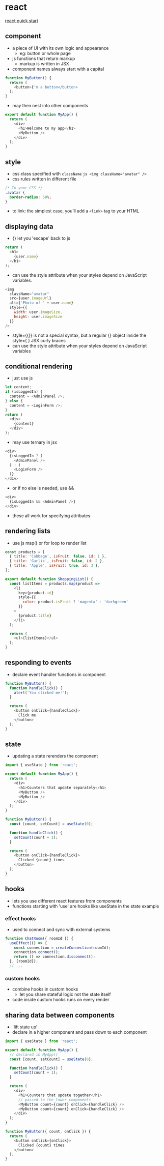 # react
[react quick start](https://react.dev/learn)

## component
- a piece of UI with its own logic and appearance
  - eg: button or whole page
- js functions that return markup
  - markup is written in JSX
- component names always start with a capital
```js
function MyButton() {
  return (
    <button>I'm a button</button>
  );
}
```
- may then nest into other components
```js
export default function MyApp() {
  return (
    <div>
      <h1>Welcome to my app</h1>
      <MyButton />
    </div>
  );
}
```

## style
- css class specified with ```className```
```js <img className="avatar" /> ```
- css rules written in different file
```css
/* In your CSS */
.avatar {
  border-radius: 50%;
}
```
- to link: the simplest case, you’ll add a ```<link>``` tag to your HTML

## displaying data
- {} let you 'escape' back to js
```js
return (
  <h1>
    {user.name}
  </h1>
);
```
- can use the style attribute when your styles depend on JavaScript variables.
```js
<img
  className="avatar"
  src={user.imageUrl}
  alt={'Photo of ' + user.name}
  style={{
    width: user.imageSize,
    height: user.imageSize
  }}
/>
```
- style={{}} is not a special syntax, but a regular {} object inside the style={ } JSX curly braces
- can use the style attribute when your styles depend on JavaScript variables

## conditional rendering
- just use js
```js
let content;
if (isLoggedIn) {
  content = <AdminPanel />;
} else {
  content = <LoginForm />;
}
return (
  <div>
    {content}
  </div>
);
```
- may use ternary in jsx
```js
<div>
  {isLoggedIn ? (
    <AdminPanel />
  ) : (
    <LoginForm />
  )}
</div>
```
- or if no else is needed, use &&
```js
<div>
  {isLoggedIn && <AdminPanel />}
</div>
```
- these all work for specifying attributes

## rendering lists
- use js map() or for loop to render list
```js
const products = [
  { title: 'Cabbage', isFruit: false, id: 1 },
  { title: 'Garlic', isFruit: false, id: 2 },
  { title: 'Apple', isFruit: true, id: 3 },
];

export default function ShoppingList() {
  const listItems = products.map(product =>
    <li
      key={product.id}
      style={{
        color: product.isFruit ? 'magenta' : 'darkgreen'
      }}
    >
      {product.title}
    </li>
  );

  return (
    <ul>{listItems}</ul>
  );
}
```

## responding to events
- declare event handler functions in component
```js
function MyButton() {
  function handleClick() {
    alert('You clicked me!');
  }

  return (
    <button onClick={handleClick}>
      Click me
    </button>
  );
}
```

## state
- updating a state rerenders the component
```js
import { useState } from 'react';

export default function MyApp() {
  return (
    <div>
      <h1>Counters that update separately</h1>
      <MyButton />
      <MyButton />
    </div>
  );
}

function MyButton() {
  const [count, setCount] = useState(0);

  function handleClick() {
    setCount(count + 1);
  }

  return (
    <button onClick={handleClick}>
      Clicked {count} times
    </button>
  );
}
```

## hooks
- lets you use different react features from components
- functions starting with 'use' are hooks like useState in the state example
### effect hooks
- used to connect and sync with external systems
```js
function ChatRoom({ roomId }) {
  useEffect(() => {
    const connection = createConnection(roomId);
    connection.connect();
    return () => connection.disconnect();
  }, [roomId]);
  // ...
```

### custom hooks
- combine hooks in custom hooks
  - let you share stateful logic not the state itself
- code inside custom hooks runs on every render

## sharing data between components
- 'lift state up'
- declare in a higher component and pass down to each component
```js
import { useState } from 'react';

export default function MyApp() {
  // declared in MyApp()
  const [count, setCount] = useState(0);

  function handleClick() {
    setCount(count + 1);
  }

  return (
    <div>
      <h1>Counters that update together</h1>
      // passed to the lower components
      <MyButton count={count} onClick={handleClick} />
      <MyButton count={count} onClick={handleClick} />
    </div>
  );
}

function MyButton({ count, onClick }) {
  return (
    <button onClick={onClick}>
      Clicked {count} times
    </button>
  );
}
```
